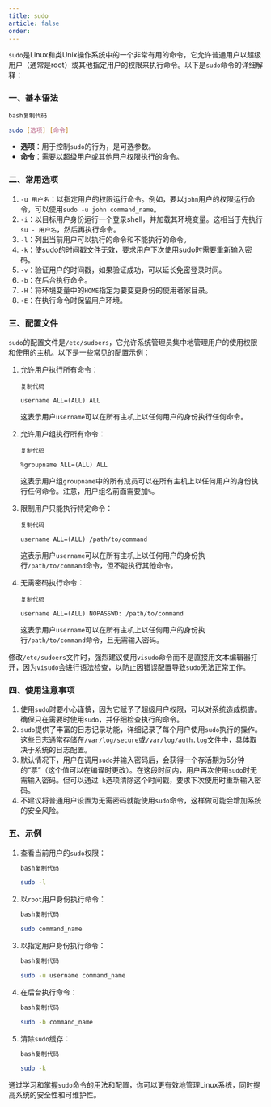 ```yaml
---
title: sudo
article: false
order: 
---
```


`sudo`是Linux和类Unix操作系统中的一个非常有用的命令，它允许普通用户以超级用户（通常是root）或其他指定用户的权限来执行命令。以下是`sudo`命令的详细解释：

### 一、基本语法

```bash
bash复制代码

sudo [选项] [命令]
```

- **选项**：用于控制`sudo`的行为，是可选参数。
- **命令**：需要以超级用户或其他用户权限执行的命令。

### 二、常用选项

1. `-u 用户名`：以指定用户的权限运行命令。例如，要以`john`用户的权限运行命令，可以使用`sudo -u john command_name`。
2. `-i`：以目标用户身份运行一个登录shell，并加载其环境变量。这相当于先执行`su - 用户名`，然后再执行命令。
3. `-l`：列出当前用户可以执行的命令和不能执行的命令。
4. `-k`：使sudo的时间戳文件无效，要求用户下次使用sudo时需要重新输入密码。
5. `-v`：验证用户的时间戳，如果验证成功，可以延长免密登录时间。
6. `-b`：在后台执行命令。
7. `-H`：将环境变量中的`HOME`指定为要变更身份的使用者家目录。
8. `-E`：在执行命令时保留用户环境。

### 三、配置文件

`sudo`的配置文件是`/etc/sudoers`，它允许系统管理员集中地管理用户的使用权限和使用的主机。以下是一些常见的配置示例：

1. 允许用户执行所有命令：

   ```
   复制代码
   
   username ALL=(ALL) ALL
   ```

   这表示用户`username`可以在所有主机上以任何用户的身份执行任何命令。

2. 允许用户组执行所有命令：

   ```
   复制代码
   
   %groupname ALL=(ALL) ALL
   ```

   这表示用户组`groupname`中的所有成员可以在所有主机上以任何用户的身份执行任何命令。注意，用户组名前面需要加`%`。

3. 限制用户只能执行特定命令：

   ```
   复制代码
   
   username ALL=(ALL) /path/to/command
   ```

   这表示用户`username`可以在所有主机上以任何用户的身份执行`/path/to/command`命令，但不能执行其他命令。

4. 无需密码执行命令：

   ```
   复制代码
   
   username ALL=(ALL) NOPASSWD: /path/to/command
   ```

   这表示用户`username`可以在所有主机上以任何用户的身份执行`/path/to/command`命令，且无需输入密码。

修改`/etc/sudoers`文件时，强烈建议使用`visudo`命令而不是直接用文本编辑器打开，因为`visudo`会进行语法检查，以防止因错误配置导致`sudo`无法正常工作。

### 四、使用注意事项

1. 使用`sudo`时要小心谨慎，因为它赋予了超级用户权限，可以对系统造成损害。确保只在需要时使用`sudo`，并仔细检查执行的命令。
2. `sudo`提供了丰富的日志记录功能，详细记录了每个用户使用`sudo`执行的操作。这些日志通常存储在`/var/log/secure`或`/var/log/auth.log`文件中，具体取决于系统的日志配置。
3. 默认情况下，用户在调用`sudo`并输入密码后，会获得一个存活期为5分钟的“票”（这个值可以在编译时更改）。在这段时间内，用户再次使用`sudo`时无需输入密码。但可以通过`-k`选项清除这个时间戳，要求下次使用时重新输入密码。
4. 不建议将普通用户设置为无需密码就能使用`sudo`命令，这样做可能会增加系统的安全风险。

### 五、示例

1. 查看当前用户的`sudo`权限：

   ```bash
   bash复制代码
   
   sudo -l
   ```

2. 以`root`用户身份执行命令：

   ```bash
   bash复制代码
   
   sudo command_name
   ```

3. 以指定用户身份执行命令：

   ```bash
   bash复制代码
   
   sudo -u username command_name
   ```

4. 在后台执行命令：

   ```bash
   bash复制代码
   
   sudo -b command_name
   ```

5. 清除`sudo`缓存：

   ```bash
   bash复制代码
   
   sudo -k
   ```

通过学习和掌握`sudo`命令的用法和配置，你可以更有效地管理Linux系统，同时提高系统的安全性和可维护性。